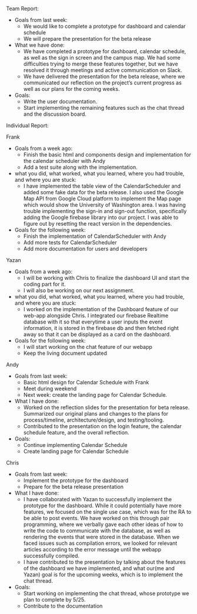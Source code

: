Team Report: 
- Goals from last week:
  - We would like to complete a prototype for dashboard and calendar schedule
  - We will prepare the presentation for the beta release
- What we have done:
  - We have completed a prototype for dashboard, calendar schedule, as well as the sign in screen and the campus map. We had some difficulties trying to merge these features together, but we have resolved it through meetings and active communication on Slack.
  - We have delivered the presentation for the beta release, where we communicated our reflection on the project’s current progress as well as our plans for the coming weeks.
- Goals:
  - Write the user documentation.
  - Start implementing the remaining features such as the chat thread and the discussion board.


Individual Report:

Frank
- Goals from a week ago: 
  - Finish the basic html and components design and implementation for the calendar scheduler with Andy
  - Add a test suite along with the implementation.
- what you did, what worked, what you learned, where you had trouble, and where you are stuck:
  - I have implemented the table view of the CalendarScheduler and added some fake data for the beta release. I also used the Google Map API from Google Cloud platform to implement the Map page which would show the University of Washington area. I was having trouble implementing the sign-in and sign-out function, specifically adding the Google firebase library into our project. I was able to figure out by resetting the react version in the dependencies. 
- Goals for the following week: 
  - Finish the implementation of CalendarScheduler with Andy
  - Add more tests for CalendarScheduler
  - Add more documentation for users and developers

Yazan
- Goals from a week ago:
  - I will be working with Chris to finalize the dashboard UI and start the coding part for it.
  - I will also be working on our next assignment.
- what you did, what worked, what you learned, where you had trouble, and where you are stuck:
  - I worked on the implementation of the Dashboard feature of our web-app alongside Chris. I integrated our firebase Realtime database with it so that everytime a user inputs the event information, it is stored in the firebase db and then fetched right away so that it can be displayed as a card on the dashboard.
- Goals for the following week: 
  - I will start working on the chat feature of our webapp
  - Keep the living document updated

Andy
- Goals from last week: 
  - Basic html design for Calendar Schedule with Frank
  - Meet during weekend
  - Next week: create the landing page for Calendar Schedule.
- What I have done:
  - Worked on the reflection slides for the presentation for beta release. Summarized our original plans and changes to the plans for process/timeline, architecture/design, and testing/tooling.
  - Contributed to the presentation on the login feature, the calendar schedule feature, and the overall reflection. 
- Goals:
  - Continue implementing Calendar Schedule
  - Create landing page for Calendar Schedule

Chris
 - Goals from last week:
   - Implement the prototype for the dashboard
   - Prepare for the beta release presentation 
 - What I have done:
   - I have collaborated with Yazan to successfully implement the prototype for the dashboard. While it could potentially have more features, we focused on the single use case, which was for the RA to be able to post events. We have worked on this through pair programming, where we verbally gave each other ideas of how to write the code to communicate with the database, as well as rendering the events that were stored in the database. When we faced issues such as compilation errors, we looked for relevant articles according to the error message until the webapp successfully compiled.
   - I have contributed to the presentation by talking about the features of the dashboard we have implemented, and what our(me and Yazan) goal is for the upcoming weeks, which is to implement the chat thread.
 - Goals:
   - Start working on implementing the chat thread, whose prototype we plan to complete by 5/25.
   - Contribute to the documentation
